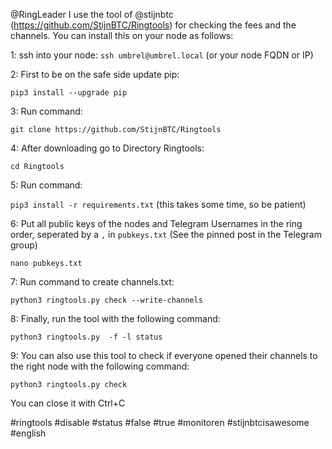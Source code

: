 @RingLeader I use the tool of @stijnbtc (https://github.com/StijnBTC/Ringtools) for checking the fees and the channels. You can install this on your node as follows:

1: ssh into your node:
`ssh umbrel@umbrel.local`
 (or your node FQDN or IP)


2: First to be on the safe side update pip:

`pip3 install --upgrade pip`

3: Run command:

`git clone https://github.com/StijnBTC/Ringtools`

4: After downloading go to Directory Ringtools:

`cd Ringtools`

5: Run command:

`pip3 install -r requirements.txt`
 (this takes some time, so be patient)

6: Put all public keys of the nodes and Telegram Usernames in the ring order, seperated by a `,` in `pubkeys.txt` (See the pinned post in the Telegram group)

`nano pubkeys.txt`

7: Run command to create channels.txt:

`python3 ringtools.py check --write-channels`

8: Finally, run the tool with the following command:

`python3 ringtools.py  -f -l status`

9: You can also use this tool to check if everyone opened their channels to the right node with the following command:

`python3 ringtools.py check`

You can close it with Ctrl+C

#ringtools #disable #status #false #true #monitoren #stijnbtcisawesome #english
